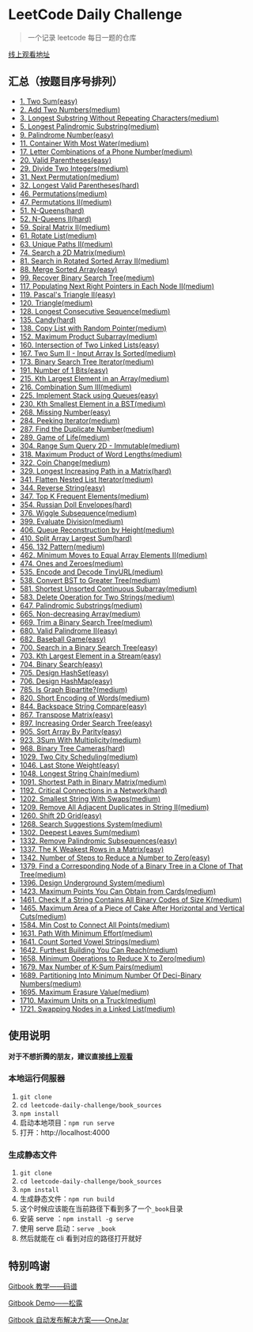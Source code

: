 # LeetCode Daily Challenge

> 一个记录 leetcode 每日一题的仓库

[线上观看地址](https://joyee691.github.io/leetcode-daily-challenge/)

## 汇总（按题目序号排列）

- [1. Two Sum(easy)](./book_sources/easy/1.md)
- [2. Add Two Numbers(medium)](./book_sources/medium/2.md)
- [3. Longest Substring Without Repeating Characters(medium)](./book_sources/medium/3.md)
- [5. Longest Palindromic Substring(medium)](./book_sources/medium/5.md)
- [9. Palindrome Number(easy)](./book_sources/easy/9.md)
- [11. Container With Most Water(medium)](./book_sources/medium/11.md)
- [17. Letter Combinations of a Phone Number(medium)](./book_sources/medium/17.md)
- [20. Valid Parentheses(easy)](./book_sources/easy/20.md)
- [29. Divide Two Integers(medium)](./book_sources/medium/29.md)
- [31. Next Permutation(medium)](./book_sources/medium/31.md)
- [32. Longest Valid Parentheses(hard)](./book_sources/hard/32.md)
- [46. Permutations(medium)](./book_sources/medium/46.md)
- [47. Permutations II(medium)](./book_sources/medium/47.md)
- [51. N-Queens(hard)](./book_sources/hard/51.md)
- [52. N-Queens II(hard)](./book_sources/hard/52.md)
- [59. Spiral Matrix II(medium)](./book_sources/medium/59.md)
- [61. Rotate List(medium)](./book_sources/medium/61.md)
- [63. Unique Paths II(medium)](./book_sources/medium/63.md)
- [74. Search a 2D Matrix(medium)](./book_sources/medium/74.md)
- [81. Search in Rotated Sorted Array II(medium)](./book_sources/medium/81.md)
- [88. Merge Sorted Array(easy)](./book_sources/easy/88.md)
- [99. Recover Binary Search Tree(medium)](./book_sources/medium/99.md)
- [117. Populating Next Right Pointers in Each Node II(medium)](./book_sources/medium/117.md)
- [119. Pascal's Triangle II(easy)](./easy/119.md)
- [120. Triangle(medium)](./book_sources/medium/120.md)
- [128. Longest Consecutive Sequence(medium)](./book_sources/medium/128.md)
- [135. Candy(hard)](./book_sources/hard/135.md)
- [138. Copy List with Random Pointer(medium)](./book_sources/medium/138.md)
- [152. Maximum Product Subarray(medium)](./book_sources/medium/152.md)
- [160. Intersection of Two Linked Lists(easy)](./book_sources/easy/160.md)
- [167. Two Sum II - Input Array Is Sorted(medium)](./book_sources/medium/167.md)
- [173. Binary Search Tree Iterator(medium)](./book_sources/medium/173.md)
- [191. Number of 1 Bits(easy)](./book_sources/easy/191.md)
- [215. Kth Largest Element in an Array(medium)](./book_sources/medium/215.md)
- [216. Combination Sum III(medium)](./book_sources/medium/216.md)
- [225. Implement Stack using Queues(easy)](./book_sources/easy/225.md)
- [230. Kth Smallest Element in a BST(medium)](./book_sources/medium/230.md)
- [268. Missing Number(easy)](./book_sources/easy/268.md)
- [284. Peeking Iterator(medium)](./book_sources/medium/284.md)
- [287. Find the Duplicate Number(medium)](./book_sources/medium/287.md)
- [289. Game of Life(medium)](./book_sources/medium/289.md)
- [304. Range Sum Query 2D - Immutable(medium)](./book_sources/medium/304.md)
- [318. Maximum Product of Word Lengths(medium)](./book_sources/medium/318.md)
- [322. Coin Change(medium)](./book_sources/medium/322.md)
- [329. Longest Increasing Path in a Matrix(hard)](./book_sources/hard/329.md)
- [341. Flatten Nested List Iterator(medium)](./book_sources/medium/341.md)
- [344. Reverse String(easy)](./book_sources/easy/344.md)
- [347. Top K Frequent Elements(medium)](./book_sources/medium/347.md)
- [354. Russian Doll Envelopes(hard)](./book_sources/hard/354.md)
- [376. Wiggle Subsequence(medium)](./book_sources/medium/376.md)
- [399. Evaluate Division(medium)](./book_sources/medium/399.md)
- [406. Queue Reconstruction by Height(medium)](./book_sources/medium/406.md)
- [410. Split Array Largest Sum(hard)](./book_sources/hard/410.md)
- [456. 132 Pattern(medium)](./book_sources/medium/456.md)
- [462. Minimum Moves to Equal Array Elements II(medium)](./book_sources/medium/462.md)
- [474. Ones and Zeroes(medium)](./book_sources/medium/474.md)
- [535. Encode and Decode TinyURL(medium)](./book_sources/medium/535.md)
- [538. Convert BST to Greater Tree(medium)](./book_sources/medium/538.md)
- [581. Shortest Unsorted Continuous Subarray(medium)](./book_sources/medium/581.md)
- [583. Delete Operation for Two Strings(medium)](./book_sources/medium/583.md)
- [647. Palindromic Substrings(medium)](./book_sources/medium/647.md)
- [665. Non-decreasing Array(medium)](./book_sources/medium/665.md)
- [669. Trim a Binary Search Tree(medium)](./book_sources/medium/669.md)
- [680. Valid Palindrome II(easy)](./book_sources/easy/680.md)
- [682. Baseball Game(easy)](./book_sources/easy/682.md)
- [700. Search in a Binary Search Tree(easy)](./book_sources/easy/700.md)
- [703. Kth Largest Element in a Stream(easy)](./book_sources/easy/703.md)
- [704. Binary Search(easy)](./book_sources/easy/704.md)
- [705. Design HashSet(easy)](./book_sources/easy/705.md)
- [706. Design HashMap(easy)](./book_sources/easy/706.md)
- [785. Is Graph Bipartite?(medium)](./book_sources/medium/785.md)
- [820. Short Encoding of Words(medium)](./book_sources/medium/820.md)
- [844. Backspace String Compare(easy)](./book_sources/easy/844.md)
- [867. Transpose Matrix(easy)](./book_sources/easy/867.md)
- [897. Increasing Order Search Tree(easy)](./book_sources/easy/897.md)
- [905. Sort Array By Parity(easy)](./book_sources/easy/905.md)
- [923. 3Sum With Multiplicity(medium)](./book_sources/medium/923.md)
- [968. Binary Tree Cameras(hard)](./book_sources/hard/968.md)
- [1029. Two City Scheduling(medium)](./book_sources/medium/1029.md)
- [1046. Last Stone Weight(easy)](./book_sources/easy/1046.md)
- [1048. Longest String Chain(medium)](./book_sources/medium/1048.md)
- [1091. Shortest Path in Binary Matrix(medium)](./book_sources/medium/1091.md)
- [1192. Critical Connections in a Network(hard)](./book_sources/hard/1192.md)
- [1202. Smallest String With Swaps(medium)](./book_sources/medium/1202.md)
- [1209. Remove All Adjacent Duplicates in String II(medium)](./book_sources/medium/1209.md)
- [1260. Shift 2D Grid(easy)](./book_sources/easy/1260.md)
- [1268. Search Suggestions System(medium)](./book_sources/medium/1268.md)
- [1302. Deepest Leaves Sum(medium)](./book_sources/medium/1302.md)
- [1332. Remove Palindromic Subsequences(easy)](./book_sources/easy/1332.md)
- [1337. The K Weakest Rows in a Matrix(easy)](./book_sources/easy/1337.md)
- [1342. Number of Steps to Reduce a Number to Zero(easy)](./book_sources/easy/1342.md)
- [1379. Find a Corresponding Node of a Binary Tree in a Clone of That Tree(medium)](./book_sources/medium/1379.md)
- [1396. Design Underground System(medium)](./book_sources/medium/1396.md)
- [1423. Maximum Points You Can Obtain from Cards(medium)](./book_sources/medium/1423.md)
- [1461. Check If a String Contains All Binary Codes of Size K(medium)](./book_sources/medium/1461.md)
- [1465. Maximum Area of a Piece of Cake After Horizontal and Vertical Cuts(medium)](./book_sources/medium/1465.md)
- [1584. Min Cost to Connect All Points(medium)](./book_sources/medium/1584.md)
- [1631. Path With Minimum Effort(medium)](./book_sources/medium/1631.md)
- [1641. Count Sorted Vowel Strings(medium)](./book_sources/medium/1641.md)
- [1642. Furthest Building You Can Reach(medium)](./book_sources/medium/1642.md)
- [1658. Minimum Operations to Reduce X to Zero(medium)](./book_sources/medium/1658.md)
- [1679. Max Number of K-Sum Pairs(medium)](./book_sources/medium/1679.md)
- [1689. Partitioning Into Minimum Number Of Deci-Binary Numbers(medium)](./book_sources/medium/1689.md)
- [1695. Maximum Erasure Value(medium)](./book_sources/medium/1695.md)
- [1710. Maximum Units on a Truck(medium)](./book_sources/easy/1710.md)
- [1721. Swapping Nodes in a Linked List(medium)](./book_sources/medium/1721.md)

## 使用说明

**对于不想折腾的朋友，建议直接[线上观看](https://joyee691.github.io/leetcode-daily-challenge/)**

### 本地运行伺服器

1. `git clone`
2. `cd leetcode-daily-challenge/book_sources`
3. `npm install`
4. 启动本地项目：`npm run serve`
5. 打开：http://localhost:4000

### 生成静态文件

1. `git clone`
2. `cd leetcode-daily-challenge/book_sources`
3. `npm install`
4. 生成静态文件：`npm run build`
5. 这个时候应该能在当前路径下看到多了一个`_book`目录
6. 安装 serve ：`npm install -g serve`
7. 使用 serve 启动：`serve _book`
8. 然后就能在 cli 看到对应的路径打开就好

## 特别鸣谢

[Gitbook 教学——码谱](https://www.mapull.com/gitbook/default/basic/command.html)

[Gitbook Demo——松露](https://gitee.com/zonglu/electronic-book-demo/tree/master#%E6%9C%80%E7%BB%88%E6%95%88%E6%9E%9C)

[Gitbook 自动发布解决方案——OneJar](https://www.onejar99.com/gitbook-building-and-publishing-free-unlimitedly/)
